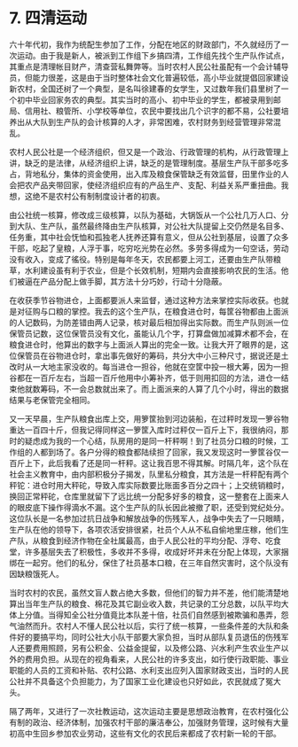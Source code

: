 # 7. 四清运动

六十年代初，我作为统配生参加了工作，分配在地区的财政部门，不久就经历了一次运动。由于我是新人，被派到工作组下乡搞四清，工作组先找个生产队作试点，其重点是清理帐目财产，清查营私舞弊等。当时农村人民公社虽配有一个会计辅导员，但能力很差，这是由于当时整体社会文化普遍较低，高小毕业就提倡回家建设新农村，全国还树了一个典型，是名叫徐建春的女学生，又过数年我们县里树了一个初中毕业回家务农的典型。其实当时的高小、初中毕业的学生，都被录用到邮局、信用社、粮管所、小学校等单位，农民中要找出几个识字的都不易，公社要培养出从大队到生产队的会计核算的人才，非常困难，农村财务到经营管理非常混乱。

农村人民公社是一个经济组织，但又是一个政治、行政管理的机构，从行政管理上讲，缺乏的是法律，从经济组织上讲，缺乏的是管理制度。基层生产队干部多吃多占，背地私分，集体的资金使用，出入库及粮食保管缺乏有效监督，田里作业的人会把农产品夹带回家，使经济组织应有的产品生产、支配、利益关系严重扭曲。我想，这绝不是农村公有制制度设计者的初衷。

由公社统一核算，修改成三级核算，以队为基础，大锅饭从一个公社几万人口、分到大队、生产队，虽然最终降由生产队核算，对公社大队提留上交仍然是名目多、任务重，其中社会怃恤和孤独老人抚养还算有意义，但从公社到基层，设置了众多干部，吃起了皇粮，人浮于事，吃穷吃光势在必然。多劳多得成为一句空话，劳动没有收入，变成了徭役。特别是每年冬天，农民都要上河工，还要由生产队带粮草，水利建设虽有利于农业，但是个长效机制，短期内会直接影响农民的生活。他们被逼在产品分配上做手脚，其方法十分巧妙，行动十分隐蔽。

在收获季节谷物进仓，上面都要派人来监督，通过这种方法来掌控实际收获。也就是对征购与口粮的掌控。我去的这个生产队，在粮食进仓时，每筐谷物都由上面派的人记数码，为防差错由两人记录，核对最后相加得出实际数。而生产队则派一位保管员记数，这位保管员没有文化，虽能认几个字，打算盘做加减算术都不会，在粮食进仓时，他算出的数字与上面派人算出的完全一致。让我大开了眼界的是，这位保管员在谷物进仓时，拿出事先做好的筹码，共分大中小三种尺寸，据说还是土改时从一大地主家没收的。每当进仓一担谷，他就在空筐中投一根大筹，因为一担谷都在一百斤左右，当超一百斤他用中小筹补齐，低于则用扣回的方法，进仓一结束他就数筹码，不一会总数就出来了。而上面派来的人算了几个小时，得出的数据结果与老保管完全相同。

又一天早晨，生产队粮食出库上交，用箩筐抬到河边装船，在过秤时发现一箩谷物重达一百四十斤，但我记得同样这一箩筐入库时过秤仅一百斤上下，我很纳闷，那时的疑虑成为我的一个心结，队房用的是同一杆秤啊！到了社员分口粮的时候，工作组的人都到场了。各户分得的粮食都陆续担了回家，我又发现这时一箩筐谷仅一百斤上下，此后我看了还是同一杆秤。这让我百思不得其解。时隔几年，这个队在社会主义教育中，由内部积极分子揭发，队里私分粮食，其方法是一杆秤配有两个秤铊：进仓时用大秤砣，导致入库实际数要比账面多百分之四十；上交统销粮时，换回正常秤砣，仓库里就留下了远比统一分配多好多的粮食，这一整套在上面来人的眼皮底下操作得滴水不漏。这个生产队的队长因此被撤了职，还受到党纪处分。这位队长是一名参加过抗日战争和解放战争的伤残军人，战争中失去了一只眼睛，生产队在他的领导下，各项农活安排很紧，社员个人从不私自偷地里庄稼，他们生产队，从粮食到经济作物在全社属最高，由于人民公社的平均分配、浮夸、吃食堂，许多基层失去了积极性，多收并不多得，收成好坏并未在分配上体现，大家捆绑在一起穷。他们的私分，保住了社员基本口粮，在三年自然灾害时，这个队没有因缺粮饿死人。

当时农村的农民，虽然文盲人数占绝大多数，但他们的智力并不差，他们能清楚地算出当年生产队的粮食、棉花及其它副业收入数，共记录的工分总数，以队平均大体上分值。当得知全公社分值竟比本队差十倍，社员们自然感到被欺骗和愚弄，怨气油然而升。农村人不懂人民公社以后，实行了统一核算，一些条件差的大队和条件好的要搞平均，同时公社大小队干部要大家负担，当时从部队复员退伍的伤残军人还要费用照顾，另有公积金、公益金提留，以及修公路、兴水利产生农业生产以外的费用负担。从现在的视角看来，人民公社的许多支出，如行使行政职能、事业职能的人员的工资和补贴、农村公路、水利支出应列入国家财政支出，当时的人民公社并不具备这个负担能力，为了国家工业化建设也只好如此，农民就成了冤大头。

隔了两年，又进行了一次社教运动，这次运动主要是思想政治教育，在农村强化公有制的政治、经济体制，加强农村干部的廉洁奉公，加强财务管理，这时候有大量初高中生回乡参加农业劳动，这些有文化的农民后来都成了农村新一轮的干部。
